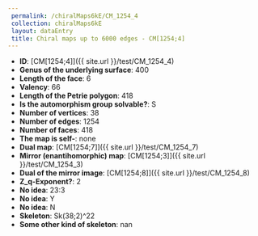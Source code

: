 ```yaml
--- 
 permalink: /chiralMaps6kE/CM_1254_4 
 collection: chiralMaps6kE
 layout: dataEntry
 title: Chiral maps up to 6000 edges - CM[1254;4]
---
```


- **ID**: [CM[1254;4]]({{ site.url }}/test/CM_1254_4)
- **Genus of the underlying surface**: 400
- **Length of the face**: 6
- **Valency**: 66
- **Length of the Petrie polygon**: 418
- **Is the automorphism group solvable?**: S
- **Number of vertices**: 38
- **Number of edges**: 1254
- **Number of faces**: 418
- **The map is self-**: none
- **Dual map**: [CM[1254;7]]({{ site.url }}/test/CM_1254_7)
- **Mirror (enantihomorphic) map**: [CM[1254;3]]({{ site.url }}/test/CM_1254_3)
- **Dual of the mirror image**: [CM[1254;8]]({{ site.url }}/test/CM_1254_8)
- **Z_q-Exponent?**: 2
- **No idea**:  23:3
- **No idea**: Y
- **No idea**: N
- **Skeleton**: Sk(38;2)^22
- **Some other kind of skeleton**: nan
